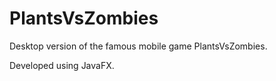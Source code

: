 # PlantsVsZombies

Desktop version of the famous mobile game PlantsVsZombies.

Developed using JavaFX.
